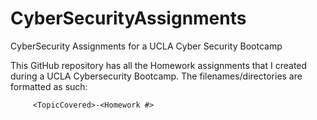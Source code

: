 # CyberSecurityAssignments
CyberSecurity Assignments for a UCLA Cyber Security Bootcamp

This GitHub repository has all the Homework assignments that I created
during a UCLA Cybersecurity Bootcamp. The filenames/directories are
formatted as such:

         <TopicCovered>-<Homework #>

